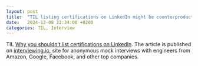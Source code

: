 ```yaml
---
layout: post
title:  "TIL listing certifications on LinkedIn might be counterproductive"
date:   2024-12-08 22:34:00 +0200
categories: TIL, Interview
---
```

TIL [Why you shouldn’t list certifications on LinkedIn](https://interviewing.io/blog/why-you-shouldnt-list-certifications-on-linkedIn). The article is published on [interviewing.io](https://interviewing.io), site for anonymous mock interviews with engineers from Amazon, Google, Facebook, and other top companies.
